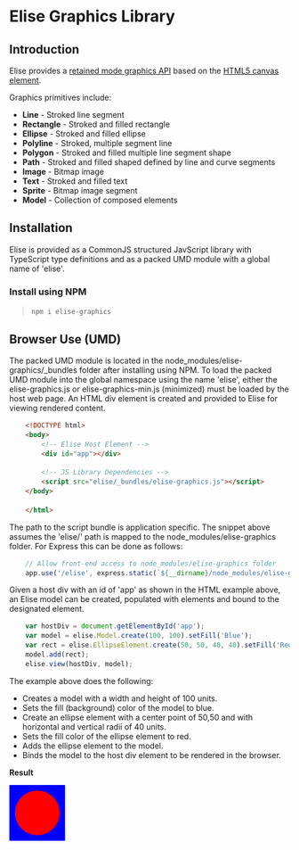 # Elise Graphics Library

## Introduction

Elise provides a [retained mode graphics API](https://docs.microsoft.com/en-us/windows/win32/learnwin32/retained-mode-versus-immediate-mode)
based on the [HTML5 canvas element](https://en.wikipedia.org/wiki/Canvas_element).

Graphics primitives include:
* **Line** - Stroked line segment
* **Rectangle** - Stroked and filled rectangle
* **Ellipse** - Stroked and filled ellipse
* **Polyline** - Stroked, multiple segment line
* **Polygon** - Stroked and filled multiple line segment shape
* **Path** - Stroked and filled shaped defined by line and curve segments
* **Image** - Bitmap image
* **Text** - Stroked and filled text
* **Sprite** - Bitmap image segment
* **Model** - Collection of composed elements

## Installation

Elise is provided as a CommonJS structured JavScript library with TypeScript type definitions and as a packed UMD module
with a global name of 'elise'.

### Install using NPM

>
> `
> npm i elise-graphics
> `

## Browser Use (UMD)

The packed UMD module is located in the node_modules/elise-graphics/_bundles folder after installing using NPM.
To load the packed UMD module into the global namespace using the name 'elise', either the elise-graphics.js or
elise-graphics-min.js (minimized) must be loaded by the host web page.  An HTML div element is created and
provided to Elise for viewing rendered content.
```html
    <!DOCTYPE html>
    <body>
        <!-- Elise Host Element -->
        <div id="app"></div>

        <!-- JS Library Dependencies -->
        <script src="elise/_bundles/elise-graphics.js"></script>
    </body>

    </html>
```
The path to the script bundle is application specific. The snippet above assumes the 'elise/' path is mapped
to the node_modules/elise-graphics folder. For Express this can be done as follows:

```javascript
    // Allow front-end access to node_modules/elise-graphics folder
    app.use('/elise', express.static(`${__dirname}/node_modules/elise-graphics`));
```
Given a host div with an id of 'app' as shown in the HTML example above, an Elise model can be created,
populated with elements and bound to the designated element.
```javascript
    var hostDiv = document.getElementById('app');
    var model = elise.Model.create(100, 100).setFill('Blue');
    var rect = elise.EllipseElement.create(50, 50, 40, 40).setFill('Red');
    model.add(rect);
    elise.view(hostDiv, model);
```
The example above does the following:
* Creates a model with a width and height of 100 units.
* Sets the fill (background) color of the model to blue.
* Create an ellipse element with a center point of 50,50 and with horizontal and vertical radii of 40 units.
* Sets the fill color of the ellipse element to red.
* Adds the ellipse element to the model.
* Binds the model to the host div element to be rendered in the browser.

**Result**

 ![](images/blue_model_red_ellipse.png)
